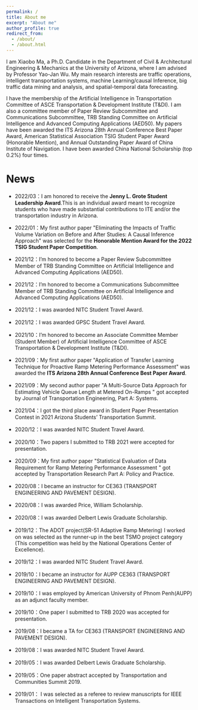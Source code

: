 ```yaml
---
permalink: /
title: About me
excerpt: "About me"
author_profile: true
redirect_from: 
  - /about/
  - /about.html
---
```


I am Xiaobo Ma, a Ph.D. Candidate in the Department of Civil & Architectural Engineering & Mechanics at the University of Arizona, where I am advised by Professor Yao-Jan Wu. My main research interests are traffic operations, intelligent transportation systems, machine Learning/causal Inference, big traffic data mining and analysis, and spatial-temporal data forecasting. 

I have the membership of the Artificial Intelligence in Transportation Committee of ASCE Transportation & Development Institute (T&DI). I am also a committee member of Paper Review Subcommittee and Communications Subcommittee, TRB Standing Committee on Artificial Intelligence and Advanced Computing Applications (AED50). My papers have been awarded the ITS Arizona 28th Annual Conference Best Paper Award, American Statistical Association TSIG Student Paper Award (Honorable Mention), and Annual Outstanding Paper Award of China Institute of Navigation. I have been awarded China National Scholarship (top 0.2%) four times.   

News
======

* 2022/03：I am honored to receive the **Jenny L. Grote Student Leadership Award**.This is an individual award meant to recognize students who have made substantial contributions to ITE and/or the transportation industry in Arizona. 

* 2022/01：My first author paper "Eliminating the Impacts of Traffic Volume Variation on Before and After Studies: A Causal Inference Approach" was selected for the **Honorable Mention Award for the 2022 TSIG Student Paper Competition**.   
 
* 2021/12：I’m honored to become a Paper Review Subcommittee Member of TRB Standing Committee on Artificial Intelligence and Advanced Computing Applications (AED50).
 
* 2021/12：I’m honored to become a Communications Subcommittee Member of TRB Standing Committee on Artificial Intelligence and Advanced Computing Applications (AED50).

* 2021/12：I was awarded NITC Student Travel Award.

* 2021/12：I was awarded GPSC Student Travel Award.
 
* 2021/10：I’m honored to become an Associate Committee Member (Student Member) of Artificial Intelligence Committee of ASCE Transportation & Development Institute (T&DI). 
 
* 2021/09：My first author paper "Application of Transfer Learning Technique for Proactive Ramp Metering Performance Assessment" was awarded the **ITS Arizona 28th Annual Conference Best Paper Award**.                                            
 
* 2021/09：My second author paper "A Multi-Source Data Approach for Estimating Vehicle Queue Length at Metered On-Ramps " got accepted by  Journal of Transportation Engineering, Part A: Systems.
 
* 2021/04：I got the third place award in Student Paper Presentation Contest in 2021 Arizona Students’ Transportation Summit.

* 2020/12：I was awarded NITC Student Travel Award.

* 2020/10：Two papers I submitted to TRB 2021 were accepted for presentation.
 
* 2020/09：My first author paper "Statistical Evaluation of Data Requirement for Ramp Metering Performance Assessment " got accepted by Transportation Research Part A: Policy and Practice.

* 2020/08：I became an instructor for CE363 (TRANSPORT ENGINEERING AND PAVEMENT DESIGN).

* 2020/08：I was awarded Price, William Scholarship.

* 2020/08：I was awarded Delbert Lewis Graduate Scholarship.

* 2019/12：The ADOT project(SR-51 Adaptive Ramp Metering) I worked on was selected as the runner-up in the best TSMO project category (This competition was held by the National Operations Center of Excellence).

* 2019/12：I was awarded NITC Student Travel Award.

* 2019/10：I became an instructor for AUPP CE363 (TRANSPORT ENGINEERING AND PAVEMENT DESIGN).

* 2019/10：I was employed by American University of Phnom Penh(AUPP) as an adjunct faculty member.

* 2019/10：One paper I submitted to TRB 2020 was accepted for presentation.

* 2019/08：I became a TA for CE363 (TRANSPORT ENGINEERING AND PAVEMENT DESIGN).

* 2019/08：I was awarded NITC Student Travel Award.

* 2019/05：I was awarded Delbert Lewis Graduate Scholarship.

* 2019/05：One paper abstract accepted by Transportation and Communities Summit 2019.

* 2019/01： I was selected as a referee to review manuscripts for IEEE Transactions on Intelligent Transportation Systems.

